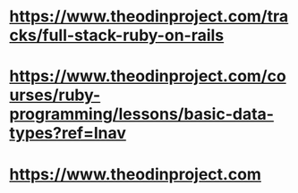 # https://www.theodinproject.com/tracks/full-stack-ruby-on-rails
# https://www.theodinproject.com/courses/ruby-programming/lessons/basic-data-types?ref=lnav
# https://www.theodinproject.com
